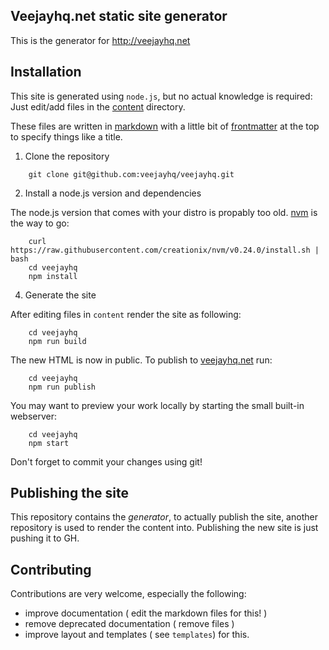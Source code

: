 ## Veejayhq.net static site generator

This is the generator for http://veejayhq.net

## Installation

This site is generated using `node.js`, but no actual knowledge is required:
Just edit/add files in the [content](./content) directory.

These files are written in [markdown](https://help.github.com/articles/markdown-basics/) 
with a little bit of [frontmatter](https://www.npmjs.com/package/front-matter) at the top to specify things like a title.


1. Clone the repository

```
    git clone git@github.com:veejayhq/veejayhq.git
```

2. Install a node.js version and dependencies

The node.js version that comes with your distro is propably too old. 
[nvm](https://github.com/creationix/nvm) is the way to go:

```
    curl https://raw.githubusercontent.com/creationix/nvm/v0.24.0/install.sh | bash
    cd veejayhq
    npm install
```

4. Generate the site

After editing files in `content` render the site as following:

```
    cd veejayhq
    npm run build
```

The new HTML is now in public. To publish to [veejayhq.net](http://veejayhq.net) run:

```
    cd veejayhq
    npm run publish
```

You may want to preview your work locally  by starting the small built-in webserver:

```
    cd veejayhq
    npm start
```

Don't forget to commit your changes using git!

## Publishing the site

This repository contains the _generator_, to actually publish the site, another repository
is used to render the content into. Publishing the new site is just pushing it to GH.

## Contributing

Contributions are very welcome, especially the following:

* improve documentation ( edit the markdown files for this! )
* remove deprecated documentation ( remove files )
* improve layout and templates ( see `templates`) for this.
